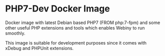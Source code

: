 # PHP7-Dev Docker Image

Docker image with latest Debian based PHP7 (FROM php:7-fpm) and some other useful PHP extensions and tools which enables Webiny to run smoothly. 

This image is suitable for development purposes since it comes with xDebug and PHPUnit extensions.